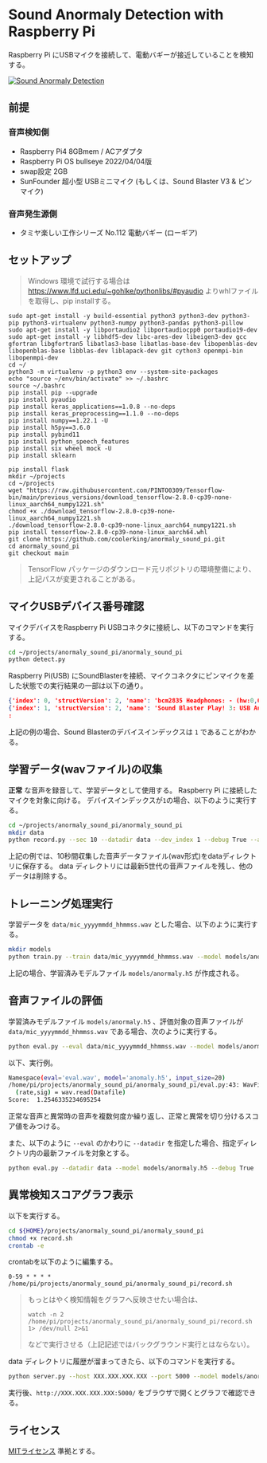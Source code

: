# Sound Anormaly Detection with Raspberry Pi

Raspberry Pi にUSBマイクを接続して、電動バギーが接近していることを検知する。

[![Sound Anormaly Detection](http://img.youtube.com/vi/C-q4WTERQNY/0.jpg)](https://www.youtube.com/watch?v=C-q4WTERQNY)

## 前提

### 音声検知側

- Raspberry Pi4 8GBmem / ACアダプタ
- Raspberry Pi OS bullseye 2022/04/04版
- swap設定 2GB
- SunFounder 超小型 USBミニマイク (もしくは、Sound Blaster V3 & ピンマイク)

### 音声発生源側

- タミヤ楽しい工作シリーズ No.112 電動バギー (ローギア)

## セットアップ

> Windows 環境で試行する場合は https://www.lfd.uci.edu/~gohlke/pythonlibs/#pyaudio よりwhlファイルを取得し、pip installする。

```shell
sudo apt-get install -y build-essential python3 python3-dev python3-pip python3-virtualenv python3-numpy python3-pandas python3-pillow
sudo apt-get install -y libportaudio2 libportaudiocpp0 portaudio19-dev
sudo apt-get install -y libhdf5-dev libc-ares-dev libeigen3-dev gcc gfortran libgfortran5 libatlas3-base libatlas-base-dev libopenblas-dev libopenblas-base libblas-dev liblapack-dev git cython3 openmpi-bin libopenmpi-dev
cd ~/
python3 -m virtualenv -p python3 env --system-site-packages
echo "source ~/env/bin/activate" >> ~/.bashrc
source ~/.bashrc
pip install pip --upgrade
pip install pyaudio
pip install keras_applications==1.0.8 --no-deps
pip install keras_preprocessing==1.1.0 --no-deps
pip install numpy==1.22.1 -U
pip install h5py==3.6.0
pip install pybind11
pip install python_speech_features
pip install six wheel mock -U
pip install sklearn

pip install flask
mkdir ~/projects
cd ~/projects
wget "https://raw.githubusercontent.com/PINTO0309/Tensorflow-bin/main/previous_versions/download_tensorflow-2.8.0-cp39-none-linux_aarch64_numpy1221.sh"
chmod +x ./download_tensorflow-2.8.0-cp39-none-linux_aarch64_numpy1221.sh
./download_tensorflow-2.8.0-cp39-none-linux_aarch64_numpy1221.sh
pip install tensorflow-2.8.0-cp39-none-linux_aarch64.whl
git clone https://github.com/coolerking/anormaly_sound_pi.git
cd anormaly_sound_pi
git checkout main
```

> TensorFlow パッケージのダウンロード元リポジトリの環境整備により、上記パスが変更されることがある。

## マイクUSBデバイス番号確認

マイクデバイスをRaspberry Pi USBコネクタに接続し、以下のコマンドを実行する。

```bash
cd ~/projects/anormaly_sound_pi/anormaly_sound_pi
python detect.py
```

Raspberry Pi(USB) にSoundBlasterを接続、マイクコネクタにピンマイクを差した状態での実行結果の一部は以下の通り。

```json
{'index': 0, 'structVersion': 2, 'name': 'bcm2835 Headphones: - (hw:0,0)', 'hostApi': 0, 'maxInputChannels': 0, 'maxOutputChannels': 8, 'defaultLowInputLatency': -1.0, 'defaultLowOutputLatency': 0.0016099773242630386, 'defaultHighInputLatency': -1.0, 'defaultHighOutputLatency': 0.034829931972789115, 'defaultSampleRate': 44100.0}
{'index': 1, 'structVersion': 2, 'name': 'Sound Blaster Play! 3: USB Audio (hw:1,0)', 'hostApi': 0, 'maxInputChannels': 2, 'maxOutputChannels': 2, 'defaultLowInputLatency': 0.008684807256235827, 'defaultLowOutputLatency': 0.008684807256235827, 'defaultHighInputLatency': 0.034829931972789115, 'defaultHighOutputLatency': 0.034829931972789115, 'defaultSampleRate': 44100.0}
:
```

上記の例の場合、Sound Blasterのデバイスインデックスは `1` であることがわかる。

## 学習データ(wavファイル)の収集

**正常** な音声を録音して、学習データとして使用する。
Raspberry Pi に接続したマイクを対象に向ける。
デバイスインデックスが`1`の場合、以下のように実行する。

```bash
cd ~/projects/anormaly_sound_pi/anormaly_sound_pi
mkdir data
python record.py --sec 10 --datadir data --dev_index 1 --debug True --age 5
```

上記の例では、10秒間収集した音声データファイル(wav形式)をdataディレクトリに保存する。
data ディレクトリには最新5世代の音声ファイルを残し、他のデータは削除する。

## トレーニング処理実行

学習データを `data/mic_yyyymmdd_hhmmss.wav` とした場合、以下のように実行する。

```bash
mkdir models
python train.py --train data/mic_yyyymmdd_hhmmss.wav --model models/anormaly.h5
```

上記の場合、学習済みモデルファイル `models/anormaly.h5` が作成される。

## 音声ファイルの評価

学習済みモデルファイル `models/anormaly.h5` 、評価対象の音声ファイルが `data/mic_yyyymmdd_hhmmss.wav` である場合、次のように実行する。

```bash
python eval.py --eval data/mic_yyyymmdd_hhmmss.wav --model models/anormaly.h5 --debug True
```

以下、実行例。

```bash
Namespace(eval='eval.wav', model='anomaly.h5', input_size=20)
/home/pi/projects/anormaly_sound_pi/anormaly_sound_pi/eval.py:43: WavFileWarning: Chunk (non-data) not understood, skipping it.
  (rate,sig) = wav.read(Datafile)
Score:  1.2546335234695254
```

正常な音声と異常時の音声を複数何度か繰り返し、正常と異常を切り分けるスコア値をみつける。

また、以下のように `--eval` のかわりに `--datadir` を指定した場合、指定ディレクトリ内の最新ファイルを対象とする。

```bash
python eval.py --datadir data --model models/anormaly.h5 --debug True
```

## 異常検知スコアグラフ表示

以下を実行する。

```bash
cd ${HOME}/projects/anormaly_sound_pi/anormaly_sound_pi
chmod +x record.sh
crontab -e
```

crontabを以下のように編集する。

```shell
0-59 * * * * /home/pi/projects/anormaly_sound_pi/anormaly_sound_pi/record.sh
```

> もっとはやく検知情報をグラフへ反映させたい場合は、
>
> ```shell
> watch -n 2 /home/pi/projects/anormaly_sound_pi/anormaly_sound_pi/record.sh 1> /dev/null 2>&1
> ```
>
> などで実行させる（上記記述ではバックグラウンド実行とはならない）。

data ディレクトリに履歴が溜まってきたら、以下のコマンドを実行する。

```bash
python server.py --host XXX.XXX.XXX.XXX --port 5000 --model models/anormaly.h5 --datadir data --debug True
```

実行後、`http://XXX.XXX.XXX.XXX:5000/` をブラウザで開くとグラフで確認できる。

## ライセンス

[MITライセンス](./LICENSE) 準拠とする。
